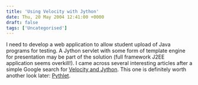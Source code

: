 ```yaml
---
title: 'Using Velocity with Jython'
date: Thu, 20 May 2004 12:41:00 +0000
draft: false
tags: ['Uncategorised']
---
```


I need to develop a web application to allow student upload of Java programs for testing. A Jython servlet with some form of template engine for presentation may be part of the solution (full framework J2EE application seems overkill!). I came across several interesting articles after a simple Google search for [Velocity and Jython](http://www.google.co.uk/search?sourceid=navclient&ie=UTF-8&oe=UTF-8&q=velocity+jython). This one is definitely worth another look later: [Pythlet](http://stefano.campanini.info/docs/Pythlet/Pythlet-using-jython.html).